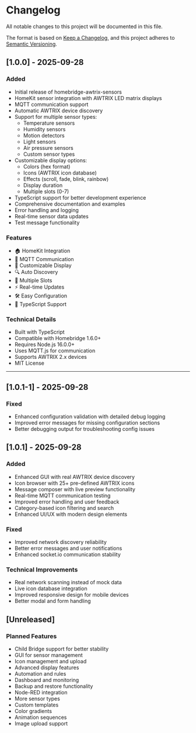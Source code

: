 # Changelog

All notable changes to this project will be documented in this file.

The format is based on [Keep a Changelog](https://keepachangelog.com/en/1.0.0/),
and this project adheres to [Semantic Versioning](https://semver.org/spec/v2.0.0.html).

## [1.0.0] - 2025-09-28

### Added
- Initial release of homebridge-awtrix-sensors
- HomeKit sensor integration with AWTRIX LED matrix displays
- MQTT communication support
- Automatic AWTRIX device discovery
- Support for multiple sensor types:
  - Temperature sensors
  - Humidity sensors
  - Motion detectors
  - Light sensors
  - Air pressure sensors
  - Custom sensor types
- Customizable display options:
  - Colors (hex format)
  - Icons (AWTRIX icon database)
  - Effects (scroll, fade, blink, rainbow)
  - Display duration
  - Multiple slots (0-7)
- TypeScript support for better development experience
- Comprehensive documentation and examples
- Error handling and logging
- Real-time sensor data updates
- Test message functionality

### Features
- 🏠 HomeKit Integration
- 📡 MQTT Communication
- 🎨 Customizable Display
- 🔍 Auto Discovery
- 📱 Multiple Slots
- ⚡ Real-time Updates
- 🛠️ Easy Configuration
- 🔧 TypeScript Support

### Technical Details
- Built with TypeScript
- Compatible with Homebridge 1.6.0+
- Requires Node.js 16.0.0+
- Uses MQTT.js for communication
- Supports AWTRIX 2.x devices
- MIT License

---

## [1.0.1-1] - 2025-09-28

### Fixed
- Enhanced configuration validation with detailed debug logging
- Improved error messages for missing configuration sections
- Better debugging output for troubleshooting config issues

## [1.0.1] - 2025-09-28

### Added
- Enhanced GUI with real AWTRIX device discovery
- Icon browser with 25+ pre-defined AWTRIX icons
- Message composer with live preview functionality
- Real-time MQTT communication testing
- Improved error handling and user feedback
- Category-based icon filtering and search
- Enhanced UI/UX with modern design elements

### Fixed
- Improved network discovery reliability
- Better error messages and user notifications
- Enhanced socket.io communication stability

### Technical Improvements
- Real network scanning instead of mock data
- Live icon database integration
- Improved responsive design for mobile devices
- Better modal and form handling

## [Unreleased]

### Planned Features
- Child Bridge support for better stability
- GUI for sensor management
- Icon management and upload
- Advanced display features
- Automation and rules
- Dashboard and monitoring
- Backup and restore functionality
- Node-RED integration
- More sensor types
- Custom templates
- Color gradients
- Animation sequences
- Image upload support
